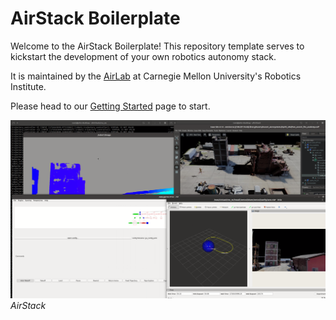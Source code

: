 # AirStack Boilerplate

Welcome to the AirStack Boilerplate! This repository template serves to kickstart the development of your own robotics autonomy stack.

It is maintained by the [AirLab](https://theairlab.org) at Carnegie Mellon University's Robotics Institute.

Please head to our [Getting Started](https://docs.theairlab.org/user_guide/getting_started/) page to start.




![Overview](overview.png)
*AirStack*


